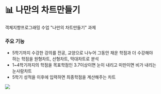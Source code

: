 # 📊 나만의 차트만들기
객체지향프로그래밍 수업 "나만의 차트만들기" 과제

### 주요 기능 
- 5학기까지 수강한 강의를 전공, 교양으로 나누어 그동안 채운 학점과 더 수강해야 하는 학점을 원형차트, 선형차트, 막대차트로 분석
- 1~4학기까지의 학점을 목표학점인 3.7이상이면 눈이 내리고 미만이면 비가 내리는 눈사람차트
- 5학기 성적을 이후에 입력하면 최종학점을 계산해주는 차트

<img src="https://user-images.githubusercontent.com/87884004/245713936-fea1791c-e0db-4c0c-b54b-ca00936d9056.gif"></img>
